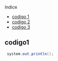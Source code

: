 Indice

- [codigo 1](#codigo1)
- [codigo 2](#codigo2)
- [codigo 3](#codigo3)

codigo1
-------

```java
 system.out.println();
```